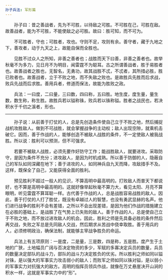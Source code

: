```yaml
---
孙子兵法: 军形篇
---
```

　　孙子曰：昔之善战者，先为不可胜，以待敌之可胜。不可胜在己，可胜在敌。故善战者，能为不可胜，不能使敌之必可胜。故曰：胜可知，而不可为。

　　不可胜者，守也；可胜者，攻也。守则不足，攻则有余。善守者，藏于九地之下，善攻者，动于九天之上，故能自保而全胜也。

　　见胜不过众人之所知，非善之善者也；战胜而天下曰善，非善之善者也。故举秋毫不为多力，见日月不为明目，闻雷霆不为聪耳。古之所谓善战者，胜于易胜者也。故善战者之胜也，无智名，无勇功，故其战胜不忒，不忒者，其所措必胜，胜已败者也。故善战者，立于不败之地，而不失敌之败也。是故胜兵先胜而后求战，败兵先战而后求胜。善用兵者，修道而保法，故能为胜败之政。

　　兵法：一曰度，二曰量，三曰数，四曰称，五曰胜。地生度，度生量，量生数，数生称，称生胜。故胜兵若以镒称铢，败兵若以铢称镒。胜者之战民也，若决积水于千仞之溪者，形也。

***

　　孙子说：从前善于打仗的人，总是先创造条件使自己立于不败之地，然后捕捉战机攻胜敌人。做到不可战胜，就会掌握战争的主动权；敌人出现空隙，就乘机击破它。因而，善于作战的人，能够创造不被敌人战胜的条件，不一定使敌人被我战胜。所以说：胜利可以预测，但不可强求。

　　若要不被敌人战胜，必须先要作好防守工作；能战胜敌人，就要进攻。采取防守，是因为条件不充分；进攻敌人，是因为时机成熟。所以善于防御的人，隐蔽自己的军队如同深藏在地下；善于进攻的人，如同神兵自九天而降，攻敌措手不及。这样，既保全了自己，又能获得全面的胜利。

　　预见胜利不超过一般人的见识，不算高明中最高明的。打败敌人而普天下都说好，也不算是高明中最高明的。这就好像举起秋毫不算力大，看见太阳、月亮不算眼明，听见雷霆不算耳聪一样。古代善于作战的人，总是战胜容易战胜的敌人。因此，善于打仗的人打了胜仗，既没有卓越过人的智慧，也没有勇武显赫的名声。他们进行战争的胜利不会有差错，之所以不会出现差错，是因为他们作战的措施建立在必胜的基础上，是战胜了在气势上已失败的敌人。善于作战的人，总是使自己立于不败之地，而不放过进攻敌人的机会。因此，胜利之师是先具备必胜的条件然后再交战，失败之军总是先同敌人交战，然后期求从苦战中侥幸取胜。善于用兵的人，必须修明政治，确保法制，就能够主宰战争胜负的命运。

　　兵法上有五项原则：一是度，二是量，三是数，四是称，五是胜。度产生于土地的广狭，土地幅员广阔与否决定物资的多少，军赋的多寡决定兵员的数量，兵员的数量决定部队的战斗力，部队的战斗力决定胜负的优劣。所以胜利之师如同以镒对铢，是以强大的军事实力攻击弱小的敌人；而败军之师如同以铢对镒，是以弱小的军事实力对抗强大的敌方。高明的指挥员领兵作战，就像在万丈悬崖决开山涧的积水一样，这就是军事实力中的“形”。
